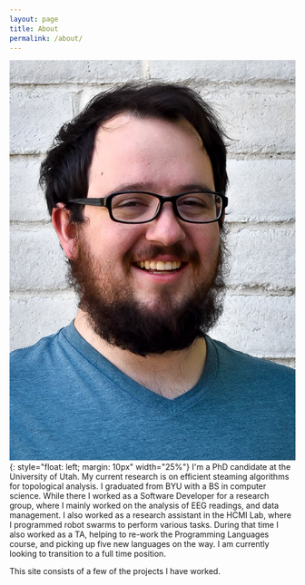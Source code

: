 ```yaml
---
layout: page
title: About
permalink: /about/
---
```


<!-- <img style="float: left;"  scr="/images/about/darin-old.JPG"/> -->

![Picture](/images/about/portrait.jpg){: style="float: left; margin: 10px" width="25%"}
I'm a PhD candidate at the University of Utah. My current research is on efficient steaming algorithms for topological analysis. I graduated from BYU with a BS in computer science. While there I worked as a Software Developer for a research group, where I mainly worked on the analysis of EEG readings, and data management. I also worked as a research assistant in the HCMI Lab, where I programmed robot swarms to perform various tasks. During that time I also worked as a TA, helping to re-work the Programming Languages course, and picking up five new languages on the way. I am currently looking to transition to a full time position.

This site consists of a few of the projects I have worked.
